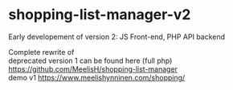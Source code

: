 # shopping-list-manager-v2

Early developement of version 2: JS Front-end, PHP API backend

Complete rewrite of<br>
deprecated version 1 can be found here (full php) https://github.com/MeelisH/shopping-list-manager<br>
demo v1 https://www.meelishynninen.com/shopping/
